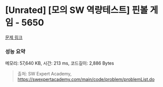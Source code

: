 # [Unrated] [모의 SW 역량테스트] 핀볼 게임 - 5650 

[문제 링크](https://swexpertacademy.com/main/code/problem/problemDetail.do?contestProbId=AWXRF8s6ezEDFAUo) 

### 성능 요약

메모리: 57,640 KB, 시간: 213 ms, 코드길이: 2,886 Bytes



> 출처: SW Expert Academy, https://swexpertacademy.com/main/code/problem/problemList.do
